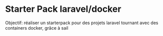 # Starter Pack laravel/docker

Objectif: réaliser un starterpack pour des projets laravel tournant avec des containers docker, grâce à sail
